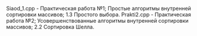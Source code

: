 Siaod_1.cpp - Практическая работа №1; Простые алгоритмы внутренней сортировки массивов; 1.3 Простого выбора.
Prakti2.cpp - Практическая работа №2; Усовершенствованные алгоритмы внутренней сортировки массивов; 2.2 Сортировка Шелла.
